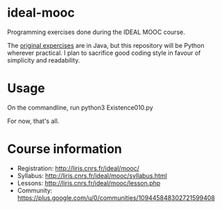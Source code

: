 ideal-mooc
==========

Programming exercises done during the IDEAL MOOC course. 

The [original expercises](https://code.google.com/p/developmental-learning-tutorial/)
are in Java, but this repository will be Python wherever practical.  I plan to sacrifice
good coding style in favour of simplicity and readability.

Usage
=====

On the commandline, run
   python3 Existence010.py

For now, that's all.   

Course information
==================

* Registration: http://liris.cnrs.fr/ideal/mooc/
* Syllabus: http://liris.cnrs.fr/ideal/mooc/syllabus.html
* Lessons: http://liris.cnrs.fr/ideal/mooc/lesson.php
* Community: https://plus.google.com/u/0/communities/109445848302721599408
